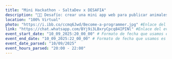 ```yaml
---
title: "Mini Hackathon - SaltaDev x DESAFIA"
description: "🐶🐱 Desafío: crear una mini app web para publicar animales perdidos/encontrados durante la Procesión del Milagro.​"
location: "100% Virtual"
photo: "https://i.ibb.co/ccmq6Jwd/Become-a-programmer.jpg" #Enlace del banner
link: "https://chat.whatsapp.com/BYj9i3LBxryCpcq84IPINl" #Enlace del evento
event_start_date: "10_09_2025:20_00_00" # Formato de fecha que usamos es dd_MM_yyyy:hh_mm_ss | dia_mes_año:hora_minuto_segundo
event_end_date: "10_09_2025:22_00_00" # Formato de fecha que usamos es dd_MM_yyyy:hh_mm_ss | dia_mes_año:hora_minuto_segundo
event_date_parsed: "10/09/2025"
event_hours_parsed: "20:00 - 22:00"
---
```

